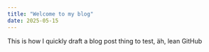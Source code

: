 ```yaml
---
title: "Welcome to my blog"
date: 2025-05-15
---
```

This is how I quickly draft a blog post thing to test, äh, lean GitHub
